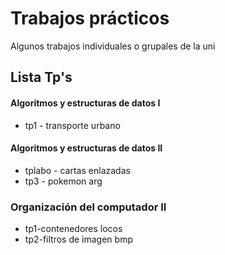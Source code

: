 # Trabajos prácticos
Algunos trabajos individuales o grupales de la uni

## Lista Tp's
  #### Algoritmos y estructuras de datos I
-    tp1 - transporte urbano
  #### Algoritmos y estructuras de datos II
-    tplabo - cartas enlazadas
-    tp3 - pokemon arg
  ### Organización del computador II
-   tp1-contenedores locos
-   tp2-filtros de imagen bmp
